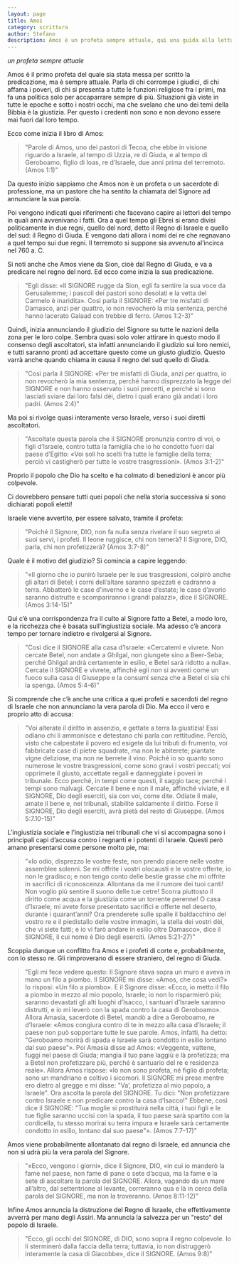 ```yaml
---
layout: page
title: Amos
category: scrittura
author: Stefano
description: Amos è un profeta sempre attuale, qui una guida alla lettura
---
```


<em>un profeta sempre attuale</em>

Amos è il primo profeta del quale sia stata messa per scritto la predicazione, ma è sempre attuale. Parla di chi corrompe i giudici, di chi affama i poveri, di chi si presenta a tutte le funzioni religiose fra i primi, ma fa una politica solo per accaparrare sempre di più. Situazioni già viste in tutte le epoche e sotto i nostri occhi, ma che svelano che uno dei temi della Bibbia è la giustizia. Per questo i credenti non sono e non devono essere mai fuori dal loro tempo.

Ecco come inizia il libro di Amos:

> "Parole di Amos, uno dei pastori di Tecoa, che ebbe in visione riguardo a Israele, al tempo di Uzzia, re di Giuda, e al tempo di Geroboamo, figlio di Ioas, re d’Israele, due anni prima del terremoto. (Amos 1:1)" 

Da questo inizio sappiamo che Amos non è un profeta o un sacerdote di professione, ma un pastore che ha sentito la chiamata del Signore ad annunciare la sua parola.

Poi vengono indicati quei riferimenti che facevano capire ai lettori del tempo in quali anni avvenivano i fatti. Ora a quel tempo gli Ebrei si erano divisi politicamente in due regni, quello del nord, detto il Regno di Israele e quello del sud: il Regno di Giuda. E vengono dati allora i nomi dei re che regnavano a quel tempo sui due regni. Il terremoto si suppone sia avvenuto al’incirca nel 760 a. C.

Si noti anche che Amos viene da Sion, cioè dal Regno di Giuda, e va a predicare nel regno del nord. Ed ecco come inizia la sua predicazione.

> "Egli disse: «Il SIGNORE rugge da Sion, egli fa sentire la sua voce da Gerusalemme; i pascoli dei pastori sono desolati e la vetta del Carmelo è inaridita». Così parla il SIGNORE: «Per tre misfatti di Damasco, anzi per quattro, io non revocherò la mia sentenza, perché hanno lacerato Galaad con trebbie di ferro. (Amos 1:2-3)" 

Quindi, inizia annunciando il giudizio del Signore su tutte le nazioni della zona per le loro colpe. Sembra quasi solo voler attirare in questo modo il consenso degli ascoltatori, sta infatti annunciando il giudizio sui loro nemici, e tutti saranno pronti ad accettare questo come un giusto giudizio. Questo varrà anche quando chiama in causa il regno del sud quello di Giuda.

> "Così parla il SIGNORE: «Per tre misfatti di Giuda, anzi per quattro, io non revocherò la mia sentenza, perché hanno disprezzato la legge del SIGNORE e non hanno osservato i suoi precetti, e perché si sono lasciati sviare dai loro falsi dèi, dietro i quali erano già andati i loro padri. (Amos 2:4)" 

Ma poi si rivolge quasi interamente verso Israele, verso i suoi diretti ascoltatori.

> "Ascoltate questa parola che il SIGNORE pronunzia contro di voi, o figli d’Israele, contro tutta la famiglia che io ho condotto fuori dal paese d’Egitto: «Voi soli ho scelti fra tutte le famiglie della terra; perciò vi castigherò per tutte le vostre trasgressioni». (Amos 3:1-2)" 

Proprio il popolo che Dio ha scelto e ha colmato di benedizioni è ancor più colpevole.

Ci dovrebbero pensare tutti quei popoli che nella storia successiva si sono dichiarati popoli eletti!

Israele viene avvertito, per essere salvato, tramite il profeta:

> "Poiché il Signore, DIO, non fa nulla senza rivelare il suo segreto ai suoi servi, i profeti. Il leone ruggisce, chi non temerà? Il Signore, DIO, parla, chi non profetizzerà? (Amos 3:7-8)" 

Quale è il motivo del giudizio? Si comincia a capire leggendo:

> "«Il giorno che io punirò Israele per le sue trasgressioni, colpirò anche gli altari di Betel; i corni dell’altare saranno spezzati e cadranno a terra. Abbatterò le case d’inverno e le case d’estate; le case d’avorio saranno distrutte e scompariranno i grandi palazzi», dice il SIGNORE. (Amos 3:14-15)" 

Qui c’è una corrispondenza fra il culto al Signore fatto a Betel, a modo loro, e la ricchezza che è basata sull’ingiustizia sociale. Ma adesso c’è ancora tempo per tornare indietro e rivolgersi al Signore.

> "Così dice il SIGNORE alla casa d’Israele: «Cercatemi e vivrete. Non cercate Betel, non andate a Ghilgal, non giungete sino a Beer-Seba; perché Ghilgal andrà certamente in esilio, e Betel sarà ridotto a nulla». Cercate il SIGNORE e vivrete, affinché egli non si avventi come un fuoco sulla casa di Giuseppe e la consumi senza che a Betel ci sia chi la spenga. (Amos 5:4-6)" 

Si comprende che c’è anche una critica a quei profeti e sacerdoti del regno di Israele che non annunciano la vera parola di Dio. Ma ecco il vero e proprio atto di accusa:

> "Voi alterate il diritto in assenzio, e gettate a terra la giustizia! Essi odiano chi li ammonisce e detestano chi parla con rettitudine. Perciò, visto che calpestate il povero ed esigete da lui tributi di frumento, voi fabbricate case di pietre squadrate, ma non le abiterete; piantate vigne deliziose, ma non ne berrete il vino. Poiché io so quanto sono numerose le vostre trasgressioni, come sono gravi i vostri peccati; voi opprimete il giusto, accettate regali e danneggiate i poveri in tribunale. Ecco perché, in tempi come questi, il saggio tace; perché i tempi sono malvagi. Cercate il bene e non il male, affinché viviate, e il SIGNORE, Dio degli eserciti, sia con voi, come dite. Odiate il male, amate il bene e, nei tribunali, stabilite saldamente il diritto. Forse il SIGNORE, Dio degli eserciti, avrà pietà del resto di Giuseppe. (Amos 5:7.10-15)" 

L’ingiustizia sociale e l’ingiustizia nei tribunali che vi si accompagna sono i principali capi d’accusa contro i regnanti e i potenti di Israele. Questi però amano presentarsi come persone molto pie, ma:

> "«Io odio, disprezzo le vostre feste, non prendo piacere nelle vostre assemblee solenni. Se mi offrite i vostri olocausti e le vostre offerte, io non le gradisco; e non tengo conto delle bestie grasse che mi offrite in sacrifici di riconoscenza. Allontana da me il rumore dei tuoi canti! Non voglio più sentire il suono delle tue cetre! Scorra piuttosto il diritto come acqua e la giustizia come un torrente perenne! O casa d’Israele, mi avete forse presentato sacrifici e offerte nel deserto, durante i quarant’anni? Ora prenderete sulle spalle il baldacchino del vostro re e il piedistallo delle vostre immagini, la stella dei vostri dèi, che vi siete fatti; e io vi farò andare in esilio oltre Damasco», dice il SIGNORE, il cui nome è Dio degli eserciti. (Amos 5:21-27)" 

Scoppia dunque un conflitto fra Amos e i profeti di corte e, probabilmente, con lo stesso re. Gli rimproverano di essere straniero, del regno di Giuda.

> "Egli mi fece vedere questo: Il Signore stava sopra un muro e aveva in mano un filo a piombo. Il SIGNORE mi disse: «Amos, che cosa vedi?» Io risposi: «Un filo a piombo». E il Signore disse: «Ecco, io metto il filo a piombo in mezzo al mio popolo, Israele; io non lo risparmierò più; saranno devastati gli alti luoghi d’Isacco, i santuari d’Israele saranno distrutti, e io mi leverò con la spada contro la casa di Geroboamo». Allora Amasia, sacerdote di Betel, mandò a dire a Geroboamo, re d’Israele: «Amos congiura contro di te in mezzo alla casa d’Israele; il paese non può sopportare tutte le sue parole. Amos, infatti, ha detto: "Geroboamo morirà di spada e Israele sarà condotto in esilio lontano dal suo paese"». Poi Amasia disse ad Amos: «Veggente, vattene, fuggi nel paese di Giuda; mangia il tuo pane laggiù e là profetizza; ma a Betel non profetizzare più, perché è santuario del re e residenza reale». Allora Amos rispose: «Io non sono profeta, né figlio di profeta; sono un mandriano e coltivo i sicomori. Il SIGNORE mi prese mentre ero dietro al gregge e mi disse: "Va’, profetizza al mio popolo, a Israele". Ora ascolta la parola del SIGNORE. Tu dici: "Non profetizzare contro Israele e non predicare contro la casa d’Isacco!" Ebbene, così dice il SIGNORE: "Tua moglie si prostituirà nella città, i tuoi figli e le tue figlie saranno uccisi con la spada, il tuo paese sarà spartito con la cordicella, tu stesso morirai su terra impura e Israele sarà certamente condotto in esilio, lontano dal suo paese"». (Amos 7:7-17)" 

Amos viene probabilmente allontanato dal regno di Israele, ed annuncia che non si udrà più la vera parola del Signore.

> "«Ecco, vengono i giorni», dice il Signore, DIO, «in cui io manderò la fame nel paese, non fame di pane o sete d’acqua, ma la fame e la sete di ascoltare la parola del SIGNORE. Allora, vagando da un mare all’altro, dal settentrione al levante, correranno qua e là in cerca della parola del SIGNORE, ma non la troveranno. (Amos 8:11-12)" 

Infine Amos annuncia la distruzione del Regno di Israele, che effettivamente avverrà per mano degli Assiri. Ma annuncia la salvezza per un "resto" del popolo di Israele.

> "Ecco, gli occhi del SIGNORE, di DIO, sono sopra il regno colpevole. Io li sterminerò dalla faccia della terra; tuttavia, io non distruggerò interamente la casa di Giacobbe», dice il SIGNORE. (Amos 9:8)" 
